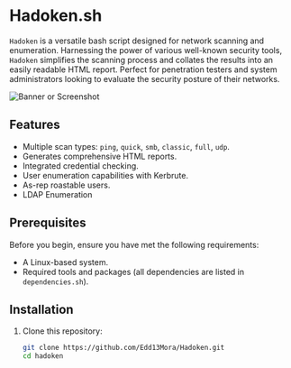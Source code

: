 # Hadoken.sh

`Hadoken` is a versatile bash script designed for network scanning and enumeration. Harnessing the power of various well-known security tools, `Hadoken` simplifies the scanning process and collates the results into an easily readable HTML report. Perfect for penetration testers and system administrators looking to evaluate the security posture of their networks.

![Banner or Screenshot](url-to-image-if-you-have-one)

## Features

- Multiple scan types: `ping`, `quick`, `smb`, `classic`, `full`, `udp`.
- Generates comprehensive HTML reports.
- Integrated credential checking.
- User enumeration capabilities with Kerbrute.
- As-rep roastable users.
- LDAP Enumeration

## Prerequisites

Before you begin, ensure you have met the following requirements:

- A Linux-based system.
- Required tools and packages (all dependencies are listed in `dependencies.sh`).

## Installation

1. Clone this repository:
   ```bash
   git clone https://github.com/Edd13Mora/Hadoken.git
   cd hadoken
